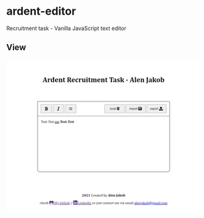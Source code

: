 # ardent-editor
Recruitment task - Vanilla JavaScript text editor



## View
![project photo](/img-project.png)
